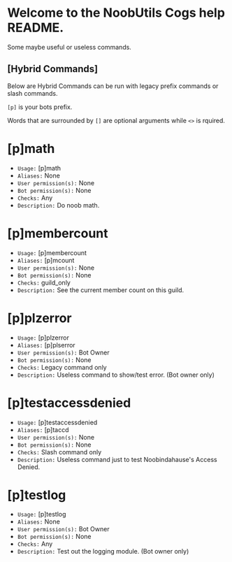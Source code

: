 # Welcome to the NoobUtils Cogs help README.

Some maybe useful or useless commands.

## [Hybrid Commands] 
Below are Hybrid Commands can be run with legacy prefix commands or slash commands.

`[p]` is your bots prefix.

Words that are surrounded by `[]` are optional arguments while `<>` is rquired.

# [p]math
 - `Usage:` [p]math <expression>
 - `Aliases:` None
 - `User permission(s):` None
 - `Bot permission(s):` None
 - `Checks:` Any
 - `Description:` Do noob math.

# [p]membercount
 - `Usage:` [p]membercount
 - `Aliases:` [p]mcount
 - `User permission(s):` None
 - `Bot permission(s):` None
 - `Checks:` guild_only
 - `Description:` See the current member count on this guild.

# [p]plzerror
 - `Usage:` [p]plzerror
 - `Aliases:` [p]plserror
 - `User permission(s):` Bot Owner
 - `Bot permission(s):` None
 - `Checks:` Legacy command only
 - `Description:` Useless command to show/test error. (Bot owner only)

# [p]testaccessdenied
 - `Usage:` [p]testaccessdenied
 - `Aliases:` [p]taccd
 - `User permission(s):` None
 - `Bot permission(s):` None
 - `Checks:` Slash command only
 - `Description:` Useless command just to test Noobindahause's Access Denied.

# [p]testlog
 - `Usage:` [p]testlog <anything>
 - `Aliases:` None
 - `User permission(s):` Bot Owner
 - `Bot permission(s):` None
 - `Checks:` Any
 - `Description:` Test out the logging module. (Bot owner only)